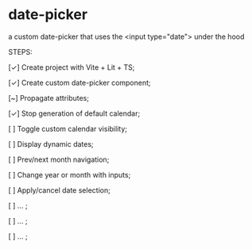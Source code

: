 # date-picker
a custom date-picker that uses the &lt;input type="date"> under the hood

STEPS:
<p>[✓] Create project with Vite + Lit + TS;</p>
<p>[✓] Create custom date-picker component;</p>
<p>[~] Propagate attributes;</p>
<p>[✓] Stop generation of default calendar;</p>
<p>[ ] Toggle custom calendar visibility;</p>
<p>[ ] Display dynamic dates;</p>
<p>[ ] Prev/next month navigation;</p>
<p>[ ] Change year or month with inputs;</p>
<p>[ ] Apply/cancel date selection;</p>
<p>[ ] ... ;</p>
<p>[ ] ... ;</p>
<p>[ ] ... ;</p>
